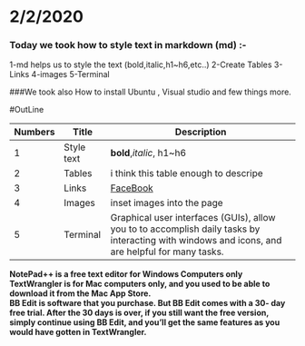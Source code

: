 # 2/2/2020 <br/>
### Today we took how to style text in markdown (md) :- <br/>
1-md helps us to style the text (bold,italic,h1~h6,etc..)
2-Create Tables
3-Links
4-images
5-Terminal


###We took also How to install Ubuntu , Visual studio and few things more.

#OutLine

Numbers | Title |  Description
------------ | ------------- | -------------
1 | Style text | **bold**,*italic*, h1~h6
2 | Tables | i think this table enough to descripe
3 | Links | [FaceBook](https://web.facebook.com/ahmed.abusamaan)
4 | Images | inset images into the page
5 | Terminal | Graphical user interfaces (GUIs), allow you to to accomplish daily tasks by interacting with windows and icons, and are helpful for many tasks.


**NotePad++ is a free text editor for Windows Computers only** <br/>
**TextWrangler is for Mac computers only, and you used to be able to download it from the Mac App Store.** <br/>
**BB Edit is software that you purchase. But BB Edit comes with a 30-
day free trial. After the 30 days is over, if you still want the free
version, simply continue using BB Edit, and you’ll get the same
features as you would have gotten in TextWrangler.**

